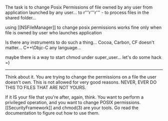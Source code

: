 The task is to change  Posix Permissions of file owned by any user from application launched by any user... to r'''r'''r''' - to process files in the shared folder...

using [[NSFileManager]] to change  posix permissions works fine only when file is owned by user who launches application

Is there any instruments to do such a thing... Cocoa, Carbon, CF doesn't matter...  C++\Objc-C any language... 

maybe there is a way to start chmod under super_user... let's do some hack =)


----

Think about it.  You are trying to change the permissions on a file the user doesn't own.  This is not allowed for very good reasons.  NEVER, EVER DO THIS TO FILES THAT ARE NOT YOURS.

If it IS your file that you're after, again, think.  You want to perform a privileged operation, and you want to change POSIX permissions.  [[SecurityFramework]] and chmod(3) are your tools.  Go read the documentation to figure out how to use them.